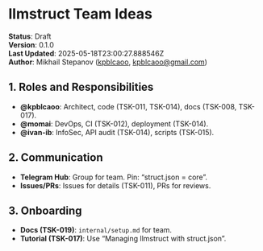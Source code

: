 # llmstruct Team Ideas

**Status**: Draft  
**Version**: 0.1.0  
**Last Updated**: 2025-05-18T23:00:27.888546Z  
**Author**: Mikhail Stepanov ([kpblcaoo](https://github.com/kpblcaoo), kpblcaoo@gmail.com)

## 1. Roles and Responsibilities

- **@kpblcaoo**: Architect, code (TSK-011, TSK-014), docs (TSK-008, TSK-017).
- **@momai**: DevOps, CI (TSK-012), deployment (TSK-014).
- **@ivan-ib**: InfoSec, API audit (TSK-014), scripts (TSK-015).

## 2. Communication

- **Telegram Hub**: Group for team. Pin: “struct.json = core”.
- **Issues/PRs**: Issues for details (TSK-011), PRs for reviews.

## 3. Onboarding

- **Docs (TSK-019)**: `internal/setup.md` for team.
- **Tutorial (TSK-017)**: Use “Managing llmstruct with struct.json”.
